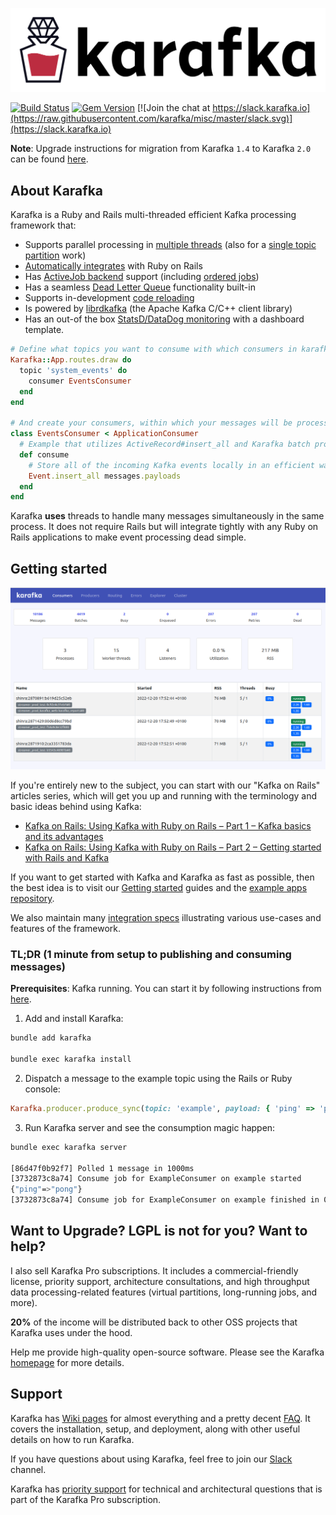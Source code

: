 ![karafka logo](https://raw.githubusercontent.com/karafka/misc/master/logo/karafka_logotype_transparent2.png)

[![Build Status](https://github.com/karafka/karafka/actions/workflows/ci.yml/badge.svg)](https://github.com/karafka/karafka/actions/workflows/ci.yml)
[![Gem Version](https://badge.fury.io/rb/karafka.svg)](http://badge.fury.io/rb/karafka)
[![Join the chat at https://slack.karafka.io](https://raw.githubusercontent.com/karafka/misc/master/slack.svg)](https://slack.karafka.io)

**Note**: Upgrade instructions for migration from Karafka `1.4` to Karafka `2.0` can be found [here](https://karafka.io/docs/Upgrades-2.0/).

## About Karafka

Karafka is a Ruby and Rails multi-threaded efficient Kafka processing framework that:

- Supports parallel processing in [multiple threads](https://karafka.io/docs/Concurrency-and-multithreading) (also for a [single topic partition](https://karafka.io/docs/Pro-Virtual-Partitions) work)
- [Automatically integrates](https://karafka.io/docs/Integrating-with-Ruby-on-Rails-and-other-frameworks#integrating-with-ruby-on-rails) with Ruby on Rails
- Has [ActiveJob backend](https://karafka.io/docs/Active-Job) support (including [ordered jobs](https://karafka.io/docs/Pro-Enhanced-Active-Job#ordered-jobs))
- Has a seamless [Dead Letter Queue](https://karafka.io/docs/Dead-Letter-Queue/) functionality built-in
- Supports in-development [code reloading](https://karafka.io/docs/Auto-reload-of-code-changes-in-development)
- Is powered by [librdkafka](https://github.com/edenhill/librdkafka) (the Apache Kafka C/C++ client library)
- Has an out-of the box [StatsD/DataDog monitoring](https://karafka.io/docs/Monitoring-and-logging) with a dashboard template.

```ruby
# Define what topics you want to consume with which consumers in karafka.rb
Karafka::App.routes.draw do
  topic 'system_events' do
    consumer EventsConsumer
  end
end

# And create your consumers, within which your messages will be processed
class EventsConsumer < ApplicationConsumer
  # Example that utilizes ActiveRecord#insert_all and Karafka batch processing
  def consume
    # Store all of the incoming Kafka events locally in an efficient way
    Event.insert_all messages.payloads
  end
end
```

Karafka **uses** threads to handle many messages simultaneously in the same process. It does not require Rails but will integrate tightly with any Ruby on Rails applications to make event processing dead simple.

## Getting started

![karafka web ui](https://raw.githubusercontent.com/karafka/misc/master/printscreens/web-ui.png)

If you're entirely new to the subject, you can start with our "Kafka on Rails" articles series, which will get you up and running with the terminology and basic ideas behind using Kafka:

- [Kafka on Rails: Using Kafka with Ruby on Rails – Part 1 – Kafka basics and its advantages](https://mensfeld.pl/2017/11/kafka-on-rails-using-kafka-with-ruby-on-rails-part-1-kafka-basics-and-its-advantages/)
- [Kafka on Rails: Using Kafka with Ruby on Rails – Part 2 – Getting started with Rails and Kafka](https://mensfeld.pl/2018/01/kafka-on-rails-using-kafka-with-ruby-on-rails-part-2-getting-started-with-ruby-and-kafka/)

If you want to get started with Kafka and Karafka as fast as possible, then the best idea is to visit our [Getting started](https://karafka.io/docs/Getting-Started) guides and the [example apps repository](https://github.com/karafka/example-apps).

We also maintain many [integration specs](https://github.com/karafka/karafka/tree/master/spec/integrations) illustrating various use-cases and features of the framework.

### TL;DR (1 minute from setup to publishing and consuming messages)

**Prerequisites**: Kafka running. You can start it by following instructions from [here](https://karafka.io/docs/Setting-up-Kafka).

1. Add and install Karafka:

```bash
bundle add karafka

bundle exec karafka install
```

2. Dispatch a message to the example topic using the Rails or Ruby console:

```ruby
Karafka.producer.produce_sync(topic: 'example', payload: { 'ping' => 'pong' }.to_json)
```

3. Run Karafka server and see the consumption magic happen:

```bash
bundle exec karafka server

[86d47f0b92f7] Polled 1 message in 1000ms
[3732873c8a74] Consume job for ExampleConsumer on example started
{"ping"=>"pong"}
[3732873c8a74] Consume job for ExampleConsumer on example finished in 0ms
```

## Want to Upgrade? LGPL is not for you? Want to help?

I also sell Karafka Pro subscriptions. It includes a commercial-friendly license, priority support, architecture consultations, and high throughput data processing-related features (virtual partitions, long-running jobs, and more).

**20%** of the income will be distributed back to other OSS projects that Karafka uses under the hood.

Help me provide high-quality open-source software. Please see the Karafka [homepage](https://karafka.io) for more details.

## Support

Karafka has [Wiki pages](https://karafka.io/docs) for almost everything and a pretty decent [FAQ](https://karafka.io/docs/FAQ). It covers the installation, setup, and deployment, along with other useful details on how to run Karafka.

If you have questions about using Karafka, feel free to join our [Slack](https://slack.karafka.io) channel.

Karafka has [priority support](https://karafka.io/docs/Pro-Support) for technical and architectural questions that is part of the Karafka Pro subscription.
